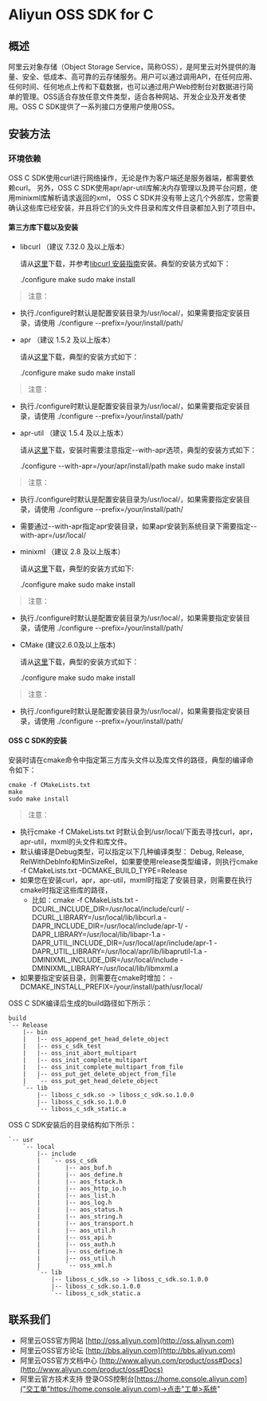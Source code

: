 # Aliyun OSS SDK for C

## 概述
阿里云对象存储（Object Storage Service，简称OSS），是阿里云对外提供的海量、安全、低成本、高可靠的云存储服务。用户可以通过调用API，在任何应用、任何时间、任何地点上传和下载数据，也可以通过用户Web控制台对数据进行简单的管理。OSS适合存放任意文件类型，适合各种网站、开发企业及开发者使用。OSS C SDK提供了一系列接口方便用户使用OSS。

## 安装方法
### 环境依赖
OSS C SDK使用curl进行网络操作，无论是作为客户端还是服务器端，都需要依赖curl。
另外，OSS C SDK使用apr/apr-util库解决内存管理以及跨平台问题，使用minixml库解析请求返回的xml，
OSS C SDK并没有带上这几个外部库，您需要确认这些库已经安装，并且将它们的头文件目录和库文件目录都加入到了项目中。

#### 第三方库下载以及安装

- libcurl （建议 7.32.0 及以上版本）

  请从[这里](http://curl.haxx.se/download.html)下载，并参考[libcurl 安装指南](http://curl.haxx.se/docs/install.html)安装。典型的安装方式如下：

    ./configure
    make
    sudo make install
    

 > 注意：
 - 执行./configure时默认是配置安装目录为/usr/local/，如果需要指定安装目录，请使用 ./configure --prefix=/your/install/path/

- apr （建议 1.5.2 及以上版本）

  请从[这里](https://apr.apache.org/download.cgi)下载，典型的安装方式如下：

    ./configure
    make
    sudo make install
    

 > 注意：
 - 执行./configure时默认是配置安装目录为/usr/local/，如果需要指定安装目录，请使用 ./configure --prefix=/your/install/path/

- apr-util （建议 1.5.4 及以上版本）

  请从[这里](https://apr.apache.org/download.cgi)下载，安装时需要注意指定--with-apr选项，典型的安装方式如下：

    ./configure --with-apr=/your/apr/install/path
    make
    sudo make install
    

 > 注意：
 - 执行./configure时默认是配置安装目录为/usr/local/，如果需要指定安装目录，请使用 ./configure --prefix=/your/install/path/
 - 需要通过--with-apr指定apr安装目录，如果apr安装到系统目录下需要指定--with-apr=/usr/local/

- minixml （建议 2.8 及以上版本）

  请从[这里](http://www.msweet.org/downloads.php?L+Z3)下载，典型的安装方式如下:

    ./configure
    make
    sudo make install
    


> 注意：
 - 执行./configure时默认是配置安装目录为/usr/local/，如果需要指定安装目录，请使用 ./configure --prefix=/your/install/path/

- CMake (建议2.6.0及以上版本)

  请从[这里](https://cmake.org/download)下载，典型的安装方式如下：

    ./configure
    make
    sudo make install
    

> 注意：
 - 执行./configure时默认是配置安装目录为/usr/local/，如果需要指定安装目录，请使用 ./configure --prefix=/your/install/path/

#### OSS C SDK的安装

  安装时请在cmake命令中指定第三方库头文件以及库文件的路径，典型的编译命令如下：

    cmake -f CMakeLists.txt
    make
    sudo make install
    
> 注意：
 - 执行cmake -f CMakeLists.txt 时默认会到/usr/local/下面去寻找curl，apr，apr-util，mxml的头文件和库文件。
 - 默认编译是Debug类型，可以指定以下几种编译类型： Debug, Release, RelWithDebInfo和MinSizeRel，如果要使用release类型编译，则执行cmake -f CMakeLists.txt -DCMAKE_BUILD_TYPE=Release
 - 如果您在安装curl，apr，apr-util，mxml时指定了安装目录，则需要在执行cmake时指定这些库的路径，
   - 比如：cmake -f CMakeLists.txt -DCURL_INCLUDE_DIR=/usr/local/include/curl/ -DCURL_LIBRARY=/usr/local/lib/libcurl.a -DAPR_INCLUDE_DIR=/usr/local/include/apr-1/ -DAPR_LIBRARY=/usr/local/lib/libapr-1.a -DAPR_UTIL_INCLUDE_DIR=/usr/local/apr/include/apr-1 -DAPR_UTIL_LIBRARY=/usr/local/apr/lib/libaprutil-1.a -DMINIXML_INCLUDE_DIR=/usr/local/include -DMINIXML_LIBRARY=/usr/local/lib/libmxml.a
 - 如果要指定安装目录，则需要在cmake时增加： -DCMAKE_INSTALL_PREFIX=/your/install/path/usr/local/

  OSS C SDK编译后生成的build路径如下所示：

    build
    `-- Release
        |-- bin
        |   |-- oss_append_get_head_delete_object
        |   |-- oss_c_sdk_test
        |   |-- oss_init_abort_multipart
        |   |-- oss_init_complete_multipart
        |   |-- oss_init_complete_multipart_from_file
        |   |-- oss_put_get_delete_object_from_file
        |   `-- oss_put_get_head_delete_object
        `-- lib
            |-- liboss_c_sdk.so -> liboss_c_sdk.so.1.0.0
            |-- liboss_c_sdk.so.1.0.0
            `-- liboss_c_sdk_static.a

  OSS C SDK安装后的目录结构如下所示：
  
    `-- usr
        `-- local
            |-- include
            |   `-- oss_c_sdk
            |       |-- aos_buf.h
            |       |-- aos_define.h
            |       |-- aos_fstack.h
            |       |-- aos_http_io.h
            |       |-- aos_list.h
            |       |-- aos_log.h
            |       |-- aos_status.h
            |       |-- aos_string.h
            |       |-- aos_transport.h
            |       |-- aos_util.h
            |       |-- oss_api.h
            |       |-- oss_auth.h
            |       |-- oss_define.h
            |       |-- oss_util.h
            |       `-- oss_xml.h
            `-- lib
                |-- liboss_c_sdk.so -> liboss_c_sdk.so.1.0.0
                |-- liboss_c_sdk.so.1.0.0
                `-- liboss_c_sdk_static.a  

## 联系我们
- 阿里云OSS官方网站 [http://oss.aliyun.com](http://oss.aliyun.com)
- 阿里云OSS官方论坛 [http://bbs.aliyun.com](http://bbs.aliyun.com)
- 阿里云OSS官方文档中心 [http://www.aliyun.com/product/oss#Docs](http://www.aliyun.com/product/oss#Docs)
- 阿里云官方技术支持 登录OSS控制台[https://home.console.aliyun.com]("交工单"https://home.console.aliyun.com)->点击"工单>系统"
